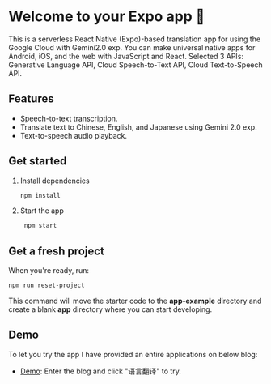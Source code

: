 # Welcome to your Expo app 👋

This is a serverless React Native (Expo)-based translation app for using the Google Cloud with Gemini2.0 exp. You can make universal native apps for Android, iOS, and the web with JavaScript and React. Selected 3 APIs: Generative Language API, Cloud Speech-to-Text API, Cloud Text-to-Speech API.

## Features
- Speech-to-text transcription.
- Translate text to Chinese, English, and Japanese using Gemini 2.0 exp.
- Text-to-speech audio playback.

## Get started

1. Install dependencies

   ```bash
   npm install
   ```

2. Start the app

   ```bash
    npm start
   ```

## Get a fresh project

When you're ready, run:

```bash
npm run reset-project
```

This command will move the starter code to the **app-example** directory and create a blank **app** directory where you can start developing.

## Demo

To let you try the app I have provided an entire applications on below blog:

- [Demo](https://duruipeng.github.io/myblog/): Enter the blog and click "语言翻译" to try.
